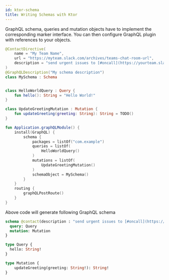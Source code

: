 ```yaml
---
id: ktor-schema
title: Writing Schemas with Ktor
---
```


GraphQL schema, queries and mutation objects have to implement the corresponding marker interface. You can then configure
GraphQL plugin with references to your objects.

```kotlin
@ContactDirective(
    name = "My Team Name",
    url = "https://myteam.slack.com/archives/teams-chat-room-url",
    description = "send urgent issues to [#oncall](https://yourteam.slack.com/archives/oncall)."
)
@GraphQLDescription("My schema description")
class MySchema : Schema


class HelloWorldQuery : Query {
    fun hello(): String = "Hello World!"
}

class UpdateGreetingMutation : Mutation {
    fun updateGreeting(greeting: String): String = TODO()
}

fun Application.graphQLModule() {
    install(GraphQL) {
        schema {
            packages = listOf("com.example")
            queries = listOf(
                HelloWorldQuery()
            )
            mutations = listOf(
                UpdateGreetingMutation()
            )
            schemaObject = MySchema()
        }
    }
    routing {
        graphQLPostRoute()
    }
}
```

Above code will generate following GraphQL schema

```graphql
schema @contact(description : "send urgent issues to [#oncall](https://yourteam.slack.com/archives/oncall).", name : "My Team Name", url : "https://myteam.slack.com/archives/teams-chat-room-url"){
  query: Query
  mutation: Mutation
}

type Query {
  hello: String!
}

type Mutation {
    updateGreeting(greeting: String!): String!
}
```
